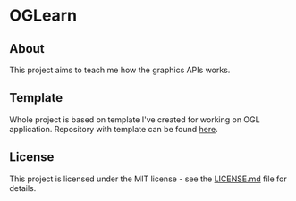 # OGLearn

## About

This project aims to teach me how the graphics APIs works.

## Template

Whole project is based on template I've created for working on OGL application.
Repository with template can be found [here](https://github.com/ostojan/ogl-template).

## License

This project is licensed under the MIT license - see the [LICENSE.md](LICENSE.md) file for details.
